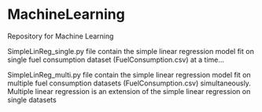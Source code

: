 # MachineLearning
Repository for Machine Learning

SimpleLinReg_single.py file contain the simple linear regression model fit on single fuel consumption dataset (FuelConsumption.csv) at a time...

SimpleLinReg_multi.py file contain the simple linear regression model fit on multiple fuel consumption datasets (FuelConsumption.csv) simultaneously. Multiple linear regression is an extension of the simple linear regression on single datasets
